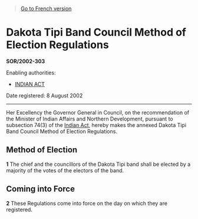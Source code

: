> [Go to French version](/fr/Règlements/Décrets,%20ordonnances%20et%20règlements%20statutaires/2002/303.md)

# Dakota Tipi Band Council Method of Election Regulations

**SOR/2002-303**

Enabling authorities: 
- [INDIAN ACT](/en/Acts/Revised%20Statutes%20of%20Canada/I/I-5.md)

Date registered: 8 August 2002

----------

Her Excellency the Governor General in Council, on the recommendation of the Minister of Indian Affairs and Northern Development, pursuant to subsection 74(3) of the [Indian Act](/en/Acts/Revised%20Statutes%20of%20Canada/I/I-5.md), hereby makes the annexed Dakota Tipi Band Council Method of Election Regulations.




## Method of Election


**1** The chief and the councillors of the Dakota Tipi band shall be elected by a majority of the votes of the electors of the band.




## Coming into Force


**2** These Regulations come into force on the day on which they are registered.



